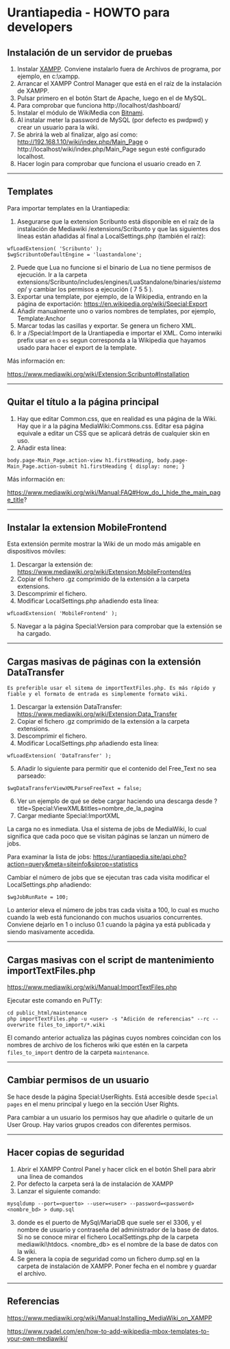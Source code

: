 # Urantiapedia - HOWTO para developers

## Instalación de un servidor de pruebas

1. Instalar [XAMPP](https://www.apachefriends.org/es/index.html). Conviene instalarlo fuera de Archivos de programa, por ejemplo, en c:\xampp.
2. Arrancar el XAMPP Control Manager que está en el raíz de la instalación de XAMPP.
3. Pulsar primero en el botón Start de Apache, luego en el de MySQL.
4. Para comprobar que funciona http://localhost/dashboard/
5. Instalar el módulo de WikiMedia con [Bitnami](https://bitnami.com/stack/xampp?utm_source=bitnami&utm_medium=installer&utm_campaign=XAMPP%2BInstaller).
7. Al instalar meter la password de MySQL (por defecto es pwdpwd) y crear un usuario para la wiki.
8. Se abrirá la web al finalizar, algo así como: http://192.168.1.10/wiki/index.php/Main_Page o http://localhost/wiki/index.php/Main_Page segun esté configurado localhost.
9. Hacer login para comprobar que funciona el usuario creado en 7.

---

## Templates

Para importar templates en la Urantiapedia:

1. Asegurarse que la extension Scribunto está disponible en el raíz de la instalación de Mediawiki /extensions/Scribunto y que las siguientes dos líneas están añadidas al final a LocalSettings.php (también el raíz):
```
wfLoadExtension( 'Scribunto' );
$wgScribuntoDefaultEngine = 'luastandalone';
```
2. Puede que Lua no funcione si el binario de Lua no tiene permisos de ejecución. Ir a la carpeta extensions/Scribunto/includes/engines/LuaStandalone/binaries/*sistema op*/ y cambiar los permisos a ejecución ( 7 5 5 ).
3. Exportar una template, por ejemplo, de la Wikipedia, entrando en la página de exportación: https://en.wikipedia.org/wiki/Special:Export
4. Añadir manualmente uno o varios nombres de templates, por ejemplo, Template:Anchor
5. Marcar todas las casillas y exportar. Se genera un fichero XML.
6. Ir a /Special:Import de la Urantiapedia e importar el XML. Como interwiki prefix usar `en` o `es` segun corresponda a la Wikipedia que hayamos usado para hacer el export de la template.

Más información en:

https://www.mediawiki.org/wiki/Extension:Scribunto#Installation

---

## Quitar el título a la página principal

1. Hay que editar Common.css, que en realidad es una página de la Wiki. Hay que ir a la página MediaWiki:Commons.css. Editar esa página equivale a editar un CSS que se aplicará detrás de cualquier skin en uso.
2. Añadir esta línea:
```
body.page-Main_Page.action-view h1.firstHeading, body.page-Main_Page.action-submit h1.firstHeading { display: none; }
```

Más información en:

https://www.mediawiki.org/wiki/Manual:FAQ#How_do_I_hide_the_main_page_title?

---

## Instalar la extension MobileFrontend

Esta extensión permite mostrar la Wiki de un modo más amigable en dispositivos móviles:

1. Descargar la extensión de: https://www.mediawiki.org/wiki/Extension:MobileFrontend/es
2. Copiar el fichero .gz comprimido de la extensión a la carpeta extensions.
3. Descomprimir el fichero.
4. Modificar LocalSettings.php añadiendo esta línea:
```
wfLoadExtension( 'MobileFrontend' );
```
5. Navegar a la página Special:Version para comprobar que la extensión se ha cargado.

---

## Cargas masivas de páginas con la extensión DataTransfer

    Es preferible usar el sitema de importTextFiles.php. Es más rápido y fiable y el formato de entrada es simplemente formato wiki.
    
1. Descargar la extensión DataTransfer: https://www.mediawiki.org/wiki/Extension:Data_Transfer
2. Copiar el fichero .gz comprimido de la extensión a la carpeta extensions.
3. Descomprimir el fichero.
4. Modificar LocalSettings.php añadiendo esta línea:
```
wfLoadExtension( 'DataTransfer' );
```
5. Añadir lo siguiente para permitir que el contenido del Free_Text no sea parseado:
```
$wgDataTransferViewXMLParseFreeText = false;
```
6. Ver un ejemplo de qué se debe cargar haciendo una descarga desde ?title=Special:ViewXML&titles=nombre_de_la_pagina
7. Cargar mediante Special:ImportXML

La carga no es inmediata. Usa el sistema de jobs de MediaWiki, lo cual significa que cada poco que se visitan páginas se lanzan un número de jobs.

Para examinar la lista de jobs: https://urantiapedia.site/api.php?action=query&meta=siteinfo&siprop=statistics

Cambiar el número de jobs que se ejecutan tras cada visita modificar el LocalSettings.php añadiendo:
```
$wgJobRunRate = 100;
```
Lo anterior eleva el número de jobs tras cada visita a 100, lo cual es mucho cuando la web está funcionando con muchos usuarios concurrentes. Conviene dejarlo en 1 o incluso 0.1 cuando la página ya está publicada y siendo masivamente accedida.

---

## Cargas masivas con el script de mantenimiento importTextFiles.php

https://www.mediawiki.org/wiki/Manual:ImportTextFiles.php

Ejecutar este comando en PuTTy:
```
cd public_html/maintenance
php importTextFiles.php -u <user> -s "Adición de referencias" --rc --overwrite files_to_import/*.wiki
```
El comando anterior actualiza las páginas cuyos nombres coincidan con los nombres de archivo de los ficheros wiki que estén en la carpeta `files_to_import` dentro de la carpeta `maintenance`.


---

## Cambiar permisos de un usuario

Se hace desde la página Special:UserRights. Está accesible desde `Special pages` en el menu principal y luego en la sección User Rights. 

Para cambiar a un usuario los permisos hay que añadirle o quitarle de un User Group. Hay varios grupos creados con diferentes permisos.

---

## Hacer copias de seguridad

1. Abrir el XAMPP Control Panel y hacer click en el botón Shell para abrir una línea de comandos
2. Por defecto la carpeta será la de instalación de XAMPP
2. Lanzar el siguiente comando: 
```
mysqldump --port=<puerto> --user=<user> --password=<password> <nombre_bd> > dump.sql
```
3. donde <puerto> es el puerto de MySql/MariaDB que suele ser el 3306, <user> y <password> el nombre de usuario y contraseña del administrador de la base de datos. Si no se conoce mirar el fichero LocalSettings.php de la carpeta mediawiki\htdocs. <nombre_db> es el nombre de la base de datos con la wiki.
4. Se genera la copia de seguridad como un fichero dump.sql en la carpeta de instalación de XAMPP. Poner fecha en el nombre y guardar el archivo.

---


## Referencias

https://www.mediawiki.org/wiki/Manual:Installing_MediaWiki_on_XAMPP

https://www.ryadel.com/en/how-to-add-wikipedia-mbox-templates-to-your-own-mediawiki/
